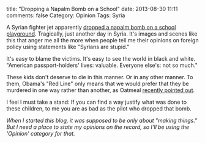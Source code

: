 title: "Dropping a Napalm Bomb on a School"
date: 2013-08-30 11:11
comments: false
Category: Opinion
Tags: Syria

A Syrian fighter jet apparently [dropped a napalm bomb on a school playground](http://www.bbc.co.uk/news/world-23892594). 
Tragically, just another day in Syria. It's images and scenes like this
that anger me all the more when people tell me their opinions on foreign
policy using statements like "Syrians are stupid."

<!-- more -->

It's easy to blame the
victims. It's easy to see the world in black and white. "American
passport-holders' lives: valuable. Everyone else's: not so much." 

These kids don't deserve to die in this manner. Or in any other manner. To
them, Obama's "Red Line" only means that we would prefer that they be
murdered in one way rather than another, as Oatmeal
[recently pointed out](http://theoatmeal.com/comics/syria).

I feel I must take a stand: If you can find a way justify what was done to
these children, to me you are as bad as the pilot who dropped that bomb.

_When I started this blog, it was supposed to be only about "making things." But I need a place to state my opinions on the record, so I'll be using the 'Opinion' category for that._
